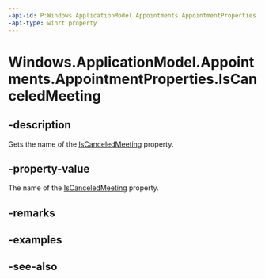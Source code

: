 ----api-id: P:Windows.ApplicationModel.Appointments.AppointmentProperties.IsCanceledMeeting
-api-type: winrt property
---<!-- Property syntaxpublic string IsCanceledMeeting { get; }--># Windows.ApplicationModel.Appointments.AppointmentProperties.IsCanceledMeeting## -descriptionGets the name of the [IsCanceledMeeting](appointment_iscanceledmeeting.md) property.## -property-valueThe name of the [IsCanceledMeeting](appointment_iscanceledmeeting.md) property.## -remarks## -examples## -see-also